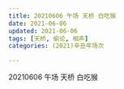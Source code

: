 ```yaml
---
title: 20210606 午场 天桥 白吃猴
date: 2021-06-06
updated: 2021-06-06
tags: [天桥, 偷论, 相声] 
categories: (2021)辛丑年场次 

---
```


20210606 午场 天桥 白吃猴
